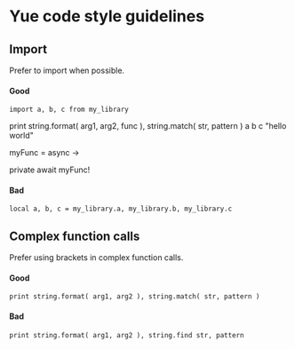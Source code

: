 # Yue code style guidelines

## Import
Prefer to import when possible.
#### Good
```moon
import a, b, c from my_library
```

print string.format( arg1, arg2, func ), string.match( str, pattern )
a b c "hello world"

myFunc = async ->

private await myFunc!
#### Bad
```moon
local a, b, c = my_library.a, my_library.b, my_library.c
```

## Complex function calls
Prefer using brackets in complex function calls.
#### Good
```moon
print string.format( arg1, arg2 ), string.match( str, pattern )
```

#### Bad
```moon
print string.format( arg1, arg2 ), string.find str, pattern
```
